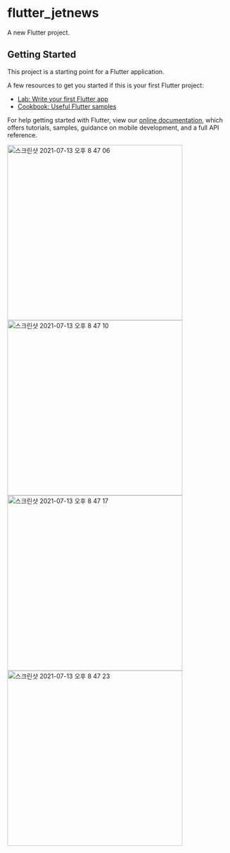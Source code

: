 # flutter_jetnews

A new Flutter project.

## Getting Started

This project is a starting point for a Flutter application.

A few resources to get you started if this is your first Flutter project:

- [Lab: Write your first Flutter app](https://flutter.dev/docs/get-started/codelab)
- [Cookbook: Useful Flutter samples](https://flutter.dev/docs/cookbook)

For help getting started with Flutter, view our
[online documentation](https://flutter.dev/docs), which offers tutorials,
samples, guidance on mobile development, and a full API reference.

<img width="398" alt="스크린샷 2021-07-13 오후 8 47 06" src="https://user-images.githubusercontent.com/80811515/125446608-cbda0a7b-fef7-4e8f-9367-6af1d615357b.png">
<img width="398" alt="스크린샷 2021-07-13 오후 8 47 10" src="https://user-images.githubusercontent.com/80811515/125446619-5386c10e-0906-4f18-88bc-553f56831d9d.png">
<img width="398" alt="스크린샷 2021-07-13 오후 8 47 17" src="https://user-images.githubusercontent.com/80811515/125446621-8aa05d9b-9815-4f0c-b5bb-1b47d7cf83a7.png">
<img width="398" alt="스크린샷 2021-07-13 오후 8 47 23" src="https://user-images.githubusercontent.com/80811515/125446628-8815c7fd-153a-47ca-aa80-8fa3fda343be.png">

